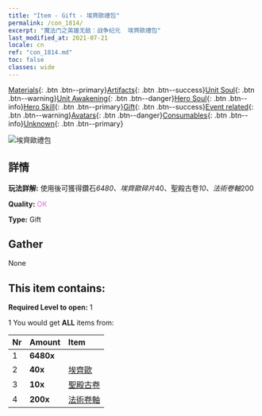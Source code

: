 ```yaml
---
title: "Item - Gift - 埃齊歐禮包"
permalink: /con_1814/
excerpt: "魔法门之英雄无敌：战争纪元  埃齊歐禮包"
last_modified_at: 2021-07-21
locale: cn
ref: "con_1814.md"
toc: false
classes: wide
---
```

 [Materials](/ItemsCN/){: .btn .btn--primary}[Artifacts](/ItemsCN/Artifacts/){: .btn .btn--success}[Unit Soul](/ItemsCN/UnitSoul/){: .btn .btn--warning}[Unit Awakening](/ItemsCN/UnitAwakening/){: .btn .btn--danger}[Hero Soul](/ItemsCN/HeroSoul/){: .btn .btn--info}[Hero Skill](/ItemsCN/HeroSkill/){: .btn .btn--primary}[Gift](/ItemsCN/Gift/){: .btn .btn--success}[Event related](/ItemsCN/Events/){: .btn .btn--warning}[Avatars](/ItemsCN/Avatars/){: .btn .btn--danger}[Consumables](/ItemsCN/Consumables/){: .btn .btn--info}[Unknown](/ItemsCN/Unknown/){: .btn .btn--primary}

 ![埃齊歐禮包](/images/t/i_907435.png)

## 詳情
 **玩法詳解:** 使用後可獲得鑽石*6480、埃齊歐碎片*40、聖殿古卷*10、法術卷軸*200

 **Quality:** <span style="color: #DA70D6">OK</span>

 **Type:** Gift

## Gather

  None

## This item contains:

 **Required Level to open:** 1

 1 You would get **ALL** items  from:

  | Nr | Amount |     Item    |
  |:---|:-------|:------------|
  | 1 |  **6480x** | <i class="fas fa-gem"/> |  | 
  | 2 |  **40x** | [埃齊歐](/cn/Items/her_398/) |  | 
  | 3 |  **10x** | [聖殿古卷](/cn/Items/con_697/) |  | 
  | 4 |  **200x** | [法術卷軸](/cn/Items/con_694/) |  | 
